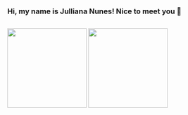 ### Hi, my name is Julliana Nunes! Nice to meet you 🥰

 ##
<!--
**JullianaNunes/JullianaNunes** is a ✨ _special_ ✨ repository because its `README.md` (this file) appears on your GitHub profile.

Here are some ideas to get you started:

- 🔭 I’m currently working on ...
- 🌱 I’m currently learning ...
- 👯 I’m looking to collaborate on ...
- 🤔 I’m looking for help with ...
- 💬 Ask me about ...
- 📫 How to reach me: ...
- 😄 Pronouns: ...
- ⚡ Fun fact: ...
[![Anurag's GitHub stats](https://github-readme-stats.vercel.app/api?username=julliananunes&theme=swift)](https://github.com/julliananunes/github-readme-stats)

[![Top Langs](https://github-readme-stats.vercel.app/api/top-langs/?username=julliananunes&layout=compact&theme=swift)](https://github.com/julliananunes/github-readme-stats)
-->

<div  href =" https://github.com/julliananunes "> 
  <img  height="180em" align ="center" src ="https://github-readme-stats.vercel.app/api?username=julliananunes&theme=swift"/>
  <img  height="180em" align ="center" src ="https://github-readme-stats.vercel.app/api/top-langs/?username=julliananunes&layout=compact&theme=swift"/>
</div> 
 
 ##
 
 <div>
  <a href="https://www.instagram.com/julli.nunes/" target="_blank"> <img scr="https://img.shields.io/badge/instagram-instagram-important" target="_blank"> </a>
 </div>
